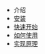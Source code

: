 - 介绍
 - [安装](/guide/install.md)
 - [快速开始](/guide/quickstart.md)
 - [如何使用](/guide/api.md)
 - [实现原理](/guide/core.md)
